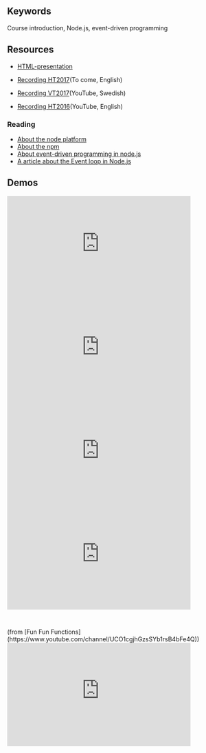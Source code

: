 ## Keywords
Course introduction, Node.js, event-driven programming

## Resources
- [HTML-presentation](https://rawgit.com/1dv523/syllabus/master/lectures/00/index.html#/)
- [Recording HT2017](#)(To come, English)

- [Recording VT2017](https://youtu.be/PhKOsEWIxLE)(YouTube, Swedish)
- [Recording HT2016](https://youtu.be/yC6S_dHtUnM)(YouTube, English)

### Reading
- [About the node platform](https://github.com/CS-LNU-Learning-Objects/the-node-platform/blob/master/the-node-platform.md)
- [About the npm](https://github.com/CS-LNU-Learning-Objects/the-node-platform/blob/master/npm.md)
- [About event-driven programming in node.js](https://github.com/CS-LNU-Learning-Objects/the-node-platform/blob/master/eventdriven-programming.md)
- [A article about the Event loop in Node.js](https://blog.risingstack.com/node-js-at-scale-understanding-node-js-event-loop/)

## Demos
<iframe width="427" height="240" src="https://www.youtube.com/embed/K7EVY58VH9g" frameborder="0" allowfullscreen></iframe>
<br />
<iframe width="427" height="240" src="https://www.youtube.com/embed/XKCf8pFo5Cw" frameborder="0" allowfullscreen></iframe>
<br />
<iframe width="427" height="240" src="https://www.youtube.com/embed/KUNdayQVXcA" frameborder="0" allowfullscreen></iframe>
<br>
<div style="position:relative;height:0;padding-bottom:56.25%"><iframe src="https://www.youtube.com/embed/568g8hxJJp4?ecver=2" style="position:absolute;left:0" width="427" height="240" frameborder="0" allowfullscreen></iframe></div>
(from [Fun Fun Functions](https://www.youtube.com/channel/UCO1cgjhGzsSYb1rsB4bFe4Q))
<br>
<iframe width="427" height="240" src="https://www.youtube.com/embed/DbQ6KlWkuF0" frameborder="0" allowfullscreen></iframe>
